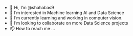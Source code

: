 - 👋 Hi, I’m @shahabas9
- 👀 I’m interested in Machine learning AI and Data Science
- 🌱 I’m currently learning and working in computer vision.
- 💞️ I’m looking to collaborate on more Data Science projects
- 📫 How to reach me ...

<!---
shahabas9/shahabas9 is a ✨ special ✨ repository because its `README.md` (this file) appears on your GitHub profile.
You can click the Preview link to take a look at your changes.
--->
